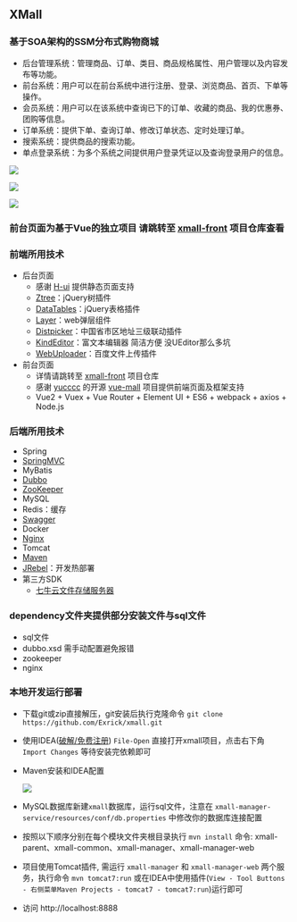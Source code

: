 ## XMall
### 基于SOA架构的SSM分布式购物商城
- 后台管理系统：管理商品、订单、类目、商品规格属性、用户管理以及内容发布等功能。
- 前台系统：用户可以在前台系统中进行注册、登录、浏览商品、首页、下单等操作。
- 会员系统：用户可以在该系统中查询已下的订单、收藏的商品、我的优惠券、团购等信息。
- 订单系统：提供下单、查询订单、修改订单状态、定时处理订单。
- 搜索系统：提供商品的搜索功能。
- 单点登录系统：为多个系统之间提供用户登录凭证以及查询登录用户的信息。

![](http://oweupqzdv.bkt.clouddn.com/QQ%E6%88%AA%E5%9B%BE20170923225945.png)

![](http://oweupqzdv.bkt.clouddn.com/QQ%E6%88%AA%E5%9B%BE20170923225916.png)

![](http://oweupqzdv.bkt.clouddn.com/QQ%E6%88%AA%E5%9B%BE20170915134720.png)

### 前台页面为基于Vue的独立项目 请跳转至 [xmall-front](https://github.com/Exrick/xmall-front) 项目仓库查看

### 前端所用技术

- 后台页面
    - 感谢 [H-ui](http://www.h-ui.net/) 提供静态页面支持
    - [Ztree](http://www.treejs.cn/v3/main.php#_zTreeInfo)：jQuery树插件
    - [DataTables](http://www.datatables.club/)：jQuery表格插件
    - [Layer](http://layer.layui.com/)：web弹层组件
    - [Distpicker](https://github.com/fengyuanchen/distpicker)：中国省市区地址三级联动插件
    - [KindEditor](https://github.com/kindsoft/kindeditor)：富文本编辑器 简洁方便 没UEditor那么多坑
    - [WebUploader](http://fex.baidu.com/webuploader/getting-started.html)：百度文件上传插件
- 前台页面
    - 详情请跳转至 [xmall-front](https://github.com/Exrick/xmall-front) 项目仓库
    - 感谢 [yucccc](https://github.com/yucccc) 的开源 [vue-mall](https://github.com/yucccc/vue-mall) 项目提供前端页面及框架支持
    - Vue2 + Vuex + Vue Router + Element UI + ES6 + webpack + axios + Node.js
    

### 后端所用技术

- Spring
- [SpringMVC](https://github.com/Exrick/xmall/blob/master/study/SpringMVC.md)
- MyBatis
- [Dubbo](https://github.com/Exrick/xmall/blob/master/study/Dubbo.md)
- [ZooKeeper](https://github.com/Exrick/xmall/blob/master/study/Zookeeper.md)
- MySQL
- Redis：缓存
- [Swagger](https://github.com/Exrick/xmall/blob/master/study/Swagger.md)
- Docker
- [Nginx](https://github.com/Exrick/xmall/blob/master/study/Nginx.md)
- Tomcat
- [Maven](https://github.com/Exrick/xmall/blob/master/study/Maven.md)
- [JRebel](https://github.com/Exrick/xmall/blob/master/study/JRebel.md)：开发热部署
- 第三方SDK
    - [七牛云文件存储服务器](https://developer.qiniu.com/kodo/sdk/1239/java)

### dependency文件夹提供部分安装文件与sql文件
- sql文件
- dubbo.xsd 需手动配置避免报错
- zookeeper 
- nginx

### 本地开发运行部署
- 下载git或zip直接解压，git安装后执行克隆命令 `git clone https://github.com/Exrick/xmall.git`
- 使用IDEA([破解/免费注册](http://idea.lanyus.com/)) `File-Open` 直接打开xmall项目，点击右下角 `Import Changes` 等待安装完依赖即可
- Maven安装和IDEA配置

    ![](http://oweupqzdv.bkt.clouddn.com/QQ%E6%88%AA%E5%9B%BE20170901140327.png)
- MySQL数据库新建`xmall`数据库，运行sql文件，注意在 `xmall-manager-service/resources/conf/db.properties` 中修改你的数据库连接配置
- 按照以下顺序分别在每个模块文件夹根目录执行 `mvn install` 命令: xmall-parent、xmall-common、xmall-manager、xmall-manager-web
- 项目使用Tomcat插件, 需运行 `xmall-manager` 和 `xmall-manager-web` 两个服务，执行命令 `mvn tomcat7:run` 或在IDEA中使用插件(`View - Tool Buttons - 右侧菜单Maven Projects - tomcat7 - tomcat7:run`)运行即可
- 访问 http://localhost:8888

